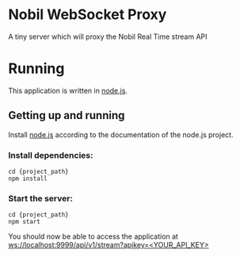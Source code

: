 # Nobil WebSocket Proxy

A tiny server which will proxy the Nobil Real Time stream API



# Running

This application is written in [node.js](http://nodejs.org/).


## Getting up and running

Install [node.js](http://nodejs.org/) according to the documentation of the node.js project.

### Install dependencies:

    cd {project_path}
    npm install

### Start the server:

    cd {project_path}
    npm start

You should now be able to access the application at [ws://localhost:9999/api/v1/stream?apikey=<YOUR_API_KEY>](ws://localhost:9999/api/v1/stream?apikey=<YOUR_API_KEY>)
